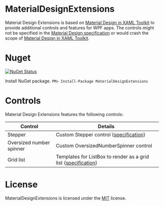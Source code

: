 # MaterialDesignExtensions
Material Design Extensions is based on [Material Design in XAML Toolkit](https://github.com/ButchersBoy/MaterialDesignInXamlToolkit) to provide additional controls and features for WPF apps. The controls might not be specified in the [Material Design specification](https://material.io/guidelines/material-design/introduction.html) or would crash the scope of [Material Design in XAML Toolkit](https://github.com/ButchersBoy/MaterialDesignInXamlToolkit).

# Nuget

[![NuGet Status](http://img.shields.io/nuget/v/MaterialDesignExtensions.svg?style=flat&label=MaterialDesignExtensions)](https://www.nuget.org/packages/MaterialDesignExtensions/)

Install NuGet package. `PM> Install-Package MaterialDesignExtensions`

# Controls
Material Design Extensions features the following controls:

| Control | Details |
| --- | --- |
| Stepper | Custom Stepper control ([specification](https://material.io/guidelines/components/steppers.html)) |
| Oversized number spinner | Custom OversizedNumberSpinner control |
| Grid list | Templates for ListBox to render as a grid list ([specification](https://material.io/guidelines/components/grid-lists.html)) |

# License
MaterialDesignExtensions is licensed under the [MIT](https://github.com/spiegelp/MaterialDesignExtensions/blob/master/LICENSE) license.
